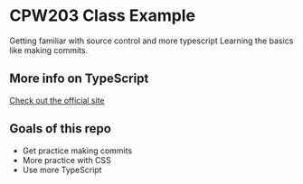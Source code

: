 # CPW203 Class Example
Getting familiar with source control and more typescript Learning the basics like making commits.

## More info on TypeScript
[Check out the official site](https://www.typescriptlang.org/)

## Goals of this repo
- Get practice making commits
- More practice with CSS
- Use more TypeScript
